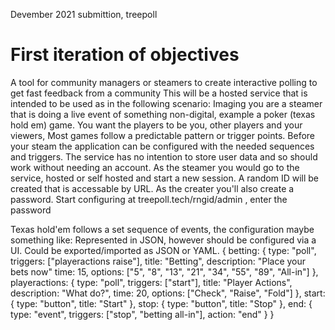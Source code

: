 Devember 2021 submittion, treepoll

# First iteration of objectives

A tool for community managers or steamers to create interactive polling to get fast feedback from a community
This will be a hosted service that is intended to be used as in the following scenario:
Imaging you are a steamer that is doing a live event of something non-digital, example a poker (texas hold em) game.
You want the players to be you, other players and your viewers,
Most games follow a predictable pattern or trigger points.
Before your steam the application can be configured with the needed sequences and triggers.
The service has no intention to store user data and so should work without needing an account.
As the steamer you would go to the service, hosted or self hosted and start a new session.
A random ID will be created that is accessable by URL. As the creater you'll also create a password.
Start configuring at treepoll.tech/rngid/admin , enter the password

Texas hold'em follows a set sequence of events, the configuration maybe something like:
Represented in JSON, however should be configured via a UI. Could be exported/imported as JSON or YAML.
{
  betting: {
    type: "poll",
    triggers: ["playeractions raise"],
    title: "Betting",
    description: "Place your bets now"
    time: 15,
    options: ["5", "8", "13", "21", "34", "55", "89", "All-in"]
  },
  playeractions: {
    type: "poll",
    triggers: ["start"],
    title: "Player Actions",
    description: "What do?",
    time: 20,
    options: ["Check", "Raise", "Fold"]
  },
  start: {
    type: "button",
    title: "Start"
  },
  stop: {
    type: "button",
    title: "Stop"
  },
  end: {
    type: "event",
    triggers: ["stop", "betting all-in"],
    action: "end"
  }
}

